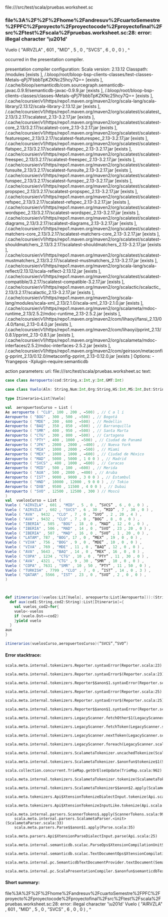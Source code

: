 file://<WORKSPACE>/src/test/scala/pruebas.worksheet.sc
### file%3A%2F%2F%2Fhome%2Fandresuv%2FcuartoSemestre%2FPFC%2Fproyecto%2Fproyectocode%2Fproyectofinal%2Fsrc%2Ftest%2Fscala%2Fpruebas.worksheet.sc:28: error: illegal character '\u201d'
Vuelo ( "AIRVZLA" , 601 , "MID" , 5 , 0 , ”SVCS” , 6 , 0 , 0 ) ,
                                          ^

occurred in the presentation compiler.

presentation compiler configuration:
Scala version: 2.13.12
Classpath:
/modules [exists ], <WORKSPACE>/.bloop/root/bloop-bsp-clients-classes/test-classes-Metals-qPj7FbbbTpKZKNc25hcy7Q== [exists ], <HOME>/.cache/bloop/semanticdb/com.sourcegraph.semanticdb-javac.0.9.9/semanticdb-javac-0.9.9.jar [exists ], <WORKSPACE>/.bloop/root/bloop-bsp-clients-classes/classes-Metals-qPj7FbbbTpKZKNc25hcy7Q== [exists ], <HOME>/.cache/coursier/v1/https/repo1.maven.org/maven2/org/scala-lang/scala-library/2.13.12/scala-library-2.13.12.jar [exists ], <HOME>/.cache/coursier/v1/https/repo1.maven.org/maven2/org/scalatest/scalatest_2.13/3.2.17/scalatest_2.13-3.2.17.jar [exists ], <HOME>/.cache/coursier/v1/https/repo1.maven.org/maven2/org/scalatest/scalatest-core_2.13/3.2.17/scalatest-core_2.13-3.2.17.jar [exists ], <HOME>/.cache/coursier/v1/https/repo1.maven.org/maven2/org/scalatest/scalatest-featurespec_2.13/3.2.17/scalatest-featurespec_2.13-3.2.17.jar [exists ], <HOME>/.cache/coursier/v1/https/repo1.maven.org/maven2/org/scalatest/scalatest-flatspec_2.13/3.2.17/scalatest-flatspec_2.13-3.2.17.jar [exists ], <HOME>/.cache/coursier/v1/https/repo1.maven.org/maven2/org/scalatest/scalatest-freespec_2.13/3.2.17/scalatest-freespec_2.13-3.2.17.jar [exists ], <HOME>/.cache/coursier/v1/https/repo1.maven.org/maven2/org/scalatest/scalatest-funsuite_2.13/3.2.17/scalatest-funsuite_2.13-3.2.17.jar [exists ], <HOME>/.cache/coursier/v1/https/repo1.maven.org/maven2/org/scalatest/scalatest-funspec_2.13/3.2.17/scalatest-funspec_2.13-3.2.17.jar [exists ], <HOME>/.cache/coursier/v1/https/repo1.maven.org/maven2/org/scalatest/scalatest-propspec_2.13/3.2.17/scalatest-propspec_2.13-3.2.17.jar [exists ], <HOME>/.cache/coursier/v1/https/repo1.maven.org/maven2/org/scalatest/scalatest-refspec_2.13/3.2.17/scalatest-refspec_2.13-3.2.17.jar [exists ], <HOME>/.cache/coursier/v1/https/repo1.maven.org/maven2/org/scalatest/scalatest-wordspec_2.13/3.2.17/scalatest-wordspec_2.13-3.2.17.jar [exists ], <HOME>/.cache/coursier/v1/https/repo1.maven.org/maven2/org/scalatest/scalatest-diagrams_2.13/3.2.17/scalatest-diagrams_2.13-3.2.17.jar [exists ], <HOME>/.cache/coursier/v1/https/repo1.maven.org/maven2/org/scalatest/scalatest-matchers-core_2.13/3.2.17/scalatest-matchers-core_2.13-3.2.17.jar [exists ], <HOME>/.cache/coursier/v1/https/repo1.maven.org/maven2/org/scalatest/scalatest-shouldmatchers_2.13/3.2.17/scalatest-shouldmatchers_2.13-3.2.17.jar [exists ], <HOME>/.cache/coursier/v1/https/repo1.maven.org/maven2/org/scalatest/scalatest-mustmatchers_2.13/3.2.17/scalatest-mustmatchers_2.13-3.2.17.jar [exists ], <HOME>/.cache/coursier/v1/https/repo1.maven.org/maven2/org/scala-lang/scala-reflect/2.13.12/scala-reflect-2.13.12.jar [exists ], <HOME>/.cache/coursier/v1/https/repo1.maven.org/maven2/org/scalatest/scalatest-compatible/3.2.17/scalatest-compatible-3.2.17.jar [exists ], <HOME>/.cache/coursier/v1/https/repo1.maven.org/maven2/org/scalactic/scalactic_2.13/3.2.17/scalactic_2.13-3.2.17.jar [exists ], <HOME>/.cache/coursier/v1/https/repo1.maven.org/maven2/org/scala-lang/modules/scala-xml_2.13/2.1.0/scala-xml_2.13-2.1.0.jar [exists ], <HOME>/.cache/coursier/v1/https/repo1.maven.org/maven2/org/scalameta/mdoc-runtime_2.13/2.5.2/mdoc-runtime_2.13-2.5.2.jar [exists ], <HOME>/.cache/coursier/v1/https/repo1.maven.org/maven2/com/lihaoyi/fansi_2.13/0.4.0/fansi_2.13-0.4.0.jar [exists ], <HOME>/.cache/coursier/v1/https/repo1.maven.org/maven2/com/lihaoyi/pprint_2.13/0.8.1/pprint_2.13-0.8.1.jar [exists ], <HOME>/.cache/coursier/v1/https/repo1.maven.org/maven2/org/scalameta/mdoc-interfaces/2.5.2/mdoc-interfaces-2.5.2.jar [exists ], <HOME>/.cache/coursier/v1/https/repo1.maven.org/maven2/com/geirsson/metaconfig-pprint_2.13/0.12.0/metaconfig-pprint_2.13-0.12.0.jar [exists ]
Options:
-Yrangepos -Xplugin-require:semanticdb


action parameters:
uri: file://<WORKSPACE>/src/test/scala/pruebas.worksheet.sc
text:
```scala
case class Aeropuerto(cod:String,x:Int,y:Int,GMT:Int)

case class Vuelo(Aln: String,Num:Int,Org:String,HS:Int,MS:Int,Dst:String,HL:Int,ML:Int,Esc:Int)

type Itinerario=List[Vuelo]

val  aeropuertosCurso = List (
Ae aeropuerto ( "CLO", 100 , 200 , −500) , // C a l i
Aeropuerto ( "BOG" , 300 , 500 , −500) , // Bogotá
Aeropuerto ( "MDE" , 200 , 600 , −500) , // Medellin
Aeropuerto ( "BAQ" , 350 , 850 , −500) , // Barranquilla
Aeropuerto ( "SMR" , 400 , 950 , −500) , // Santa Marta
Aeropuerto ( "CTG" , 300 , 800 , −500) , // Cartagena
Aeropuerto ( "PTY" , 400 , 1000 , −500) , // Ciudad de Panamá
Aeropuerto ( "JFK" , 2000 , 2000 , −400) , // Nueva York
Aeropuerto ( "MIA" , 1000 , 2000 , −500) , // Miami
Aeropuerto ( "MEX" , 1000 , 1000 , −600) , // Ciudad de México
Aeropuerto ( "MAD" , 5000 , 5000 , 1 0 0 ) , // Madrid
Aeropuerto ( "SVCS" , 400 , 1000 , −600) , // Caracas
Aeropuerto ( "MID" , 500 , 100 , −600) , // Merida
Aeropuerto ( "AUA" , 500 , 2000 , −400) , // Aruba
Aeropuerto ( "IST" , 9000 , 9000 , 3 0 0 ) , // Estambul
Aeropuerto ( "HND" , 10000 , 12000 , 9 0 0 ) , // Tokio
Aeropuerto ( "DXB" , 9500 , 11500 , 4 0 0 ) , // Dubai
Aeropuerto ( "SVO" , 12500 , 12500 , 300 ) // Moscú
)
val  vuelosCurso = List (
Vuelo ( "AIRVZLA" , 601 , "MID" , 5 , 0 , ”SVCS” , 6 , 0 , 0 ) ,
Vuelo ( "AIRVZLA" , 602 , "SVCS" , 6 , 30 , ”MID” , 7 , 30 , 0 ) ,
Vuelo ( "AVA" , 9432 , "CLO" , 7 , 0 , ”SVO” , 2 , 20 , 4 ) ,
Vuelo ( "AVA" , 9432 , "CLO" , 7 , 0 , ”BOG” , 8 , 0 , 0 ) ,
Vuelo ( "IBERIA" , 505 , "BOG" , 18 , 0 , ”MAD” , 12 , 0 , 0 ) ,
Vuelo ( "IBERIA" , 506 , "MAD" , 14 , 0 , ”SVO” , 23 , 20 , 0 ) ,
Vuelo ( "IBERIA" , 507 , "MAD" , 16 , 0 , ”SVO” , 1 , 20 , 0 ) ,
Vuelo ( "LATAM", 787 , "BOG", 17 , 0 , ”MEX” , 19 , 0 , 0 ) ,
Vuelo ( "VIVA" , 756 , "BOG" , 9 , 0 , ”MDE” , 10 , 0 , 0 ) ,
Vuelo ( "VIVA" , 769 , "MDE" , 11 , 0 , ”BAQ” , 12 , 0 , 0 ) ,
Vuelo ( "AVA" , 5643 , "BAQ" , 14 , 0 , ”MEX” , 16 , 0 , 0 ) ,
Vuelo ( "COPA" , 1234 , "CTG" , 10 , 0 , ”PTY” , 11 , 30 , 0 ) ,
Vuelo ( "AVA" , 4321 , "CTG" , 9 , 30 , ”SMR” , 10 , 0 , 0 ) ,
Vuelo ( "COPA" , 7631 , "SMR" , 10 , 50 , ”PTY” , 11 , 50 , 0 ) ,
Vuelo ( "TURKISH" , 7799 , "CLO" , 7 , 0 , ”IST” , 14 , 0 , 3 ) ,
Vuelo ( "QATAR" , 5566 , "IST" , 23 , 0 , ”SVO” , 2 , 0 , 0 ) ,
)



def itinerarios((vuelos:Lit[Vuelo], areopuerto:List[Aeropuerto])):(String,String)=>List[Itinerario]={
  def aux(cod1:String,cod2:String):List[Itinerario]={
    val vuelos_cod2=for{
    vuelo<-vuelos
    if (vuelo.Dst==cod2) 
    }yield vuelo
  }
aux
}

itinerarios(vuelosCurso,aeropuertosCurso)(”SVCS”,”SVO”)
```



#### Error stacktrace:

```
scala.meta.internal.tokenizers.Reporter.syntaxError(Reporter.scala:23)
	scala.meta.internal.tokenizers.Reporter.syntaxError$(Reporter.scala:23)
	scala.meta.internal.tokenizers.Reporter$$anon$1.syntaxError(Reporter.scala:33)
	scala.meta.internal.tokenizers.Reporter.syntaxError(Reporter.scala:25)
	scala.meta.internal.tokenizers.Reporter.syntaxError$(Reporter.scala:25)
	scala.meta.internal.tokenizers.Reporter$$anon$1.syntaxError(Reporter.scala:33)
	scala.meta.internal.tokenizers.LegacyScanner.fetchOther$1(LegacyScanner.scala:476)
	scala.meta.internal.tokenizers.LegacyScanner.fetchToken(LegacyScanner.scala:481)
	scala.meta.internal.tokenizers.LegacyScanner.nextToken(LegacyScanner.scala:214)
	scala.meta.internal.tokenizers.LegacyScanner.foreach(LegacyScanner.scala:982)
	scala.meta.internal.tokenizers.ScalametaTokenizer.uncachedTokenize(ScalametaTokenizer.scala:23)
	scala.meta.internal.tokenizers.ScalametaTokenizer.$anonfun$tokenize$1(ScalametaTokenizer.scala:16)
	scala.collection.concurrent.TrieMap.getOrElseUpdate(TrieMap.scala:962)
	scala.meta.internal.tokenizers.ScalametaTokenizer.tokenize(ScalametaTokenizer.scala:16)
	scala.meta.internal.tokenizers.ScalametaTokenizer$$anon$2.apply(ScalametaTokenizer.scala:331)
	scala.meta.tokenizers.Api$XtensionTokenizeDialectInput.tokenize(Api.scala:25)
	scala.meta.tokenizers.Api$XtensionTokenizeInputLike.tokenize(Api.scala:14)
	scala.meta.internal.parsers.ScannerTokens$.apply(ScannerTokens.scala:994)
	scala.meta.internal.parsers.ScalametaParser.<init>(ScalametaParser.scala:33)
	scala.meta.parsers.Parse$$anon$1.apply(Parse.scala:35)
	scala.meta.parsers.Api$XtensionParseDialectInput.parse(Api.scala:25)
	scala.meta.internal.semanticdb.scalac.ParseOps$XtensionCompilationUnitSource.toSource(ParseOps.scala:17)
	scala.meta.internal.semanticdb.scalac.TextDocumentOps$XtensionCompilationUnitDocument.toTextDocument(TextDocumentOps.scala:206)
	scala.meta.internal.pc.SemanticdbTextDocumentProvider.textDocument(SemanticdbTextDocumentProvider.scala:54)
	scala.meta.internal.pc.ScalaPresentationCompiler.$anonfun$semanticdbTextDocument$1(ScalaPresentationCompiler.scala:400)
```
#### Short summary: 

file%3A%2F%2F%2Fhome%2Fandresuv%2FcuartoSemestre%2FPFC%2Fproyecto%2Fproyectocode%2Fproyectofinal%2Fsrc%2Ftest%2Fscala%2Fpruebas.worksheet.sc:28: error: illegal character '\u201d'
Vuelo ( "AIRVZLA" , 601 , "MID" , 5 , 0 , ”SVCS” , 6 , 0 , 0 ) ,
                                          ^